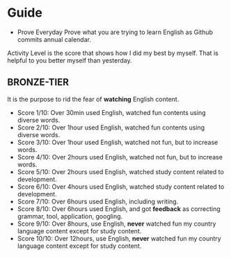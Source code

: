 # Guide 
- Prove 
Everyday Prove what you are trying to learn English as Github commits annual calendar.

Activity Level is the score that shows how I did my best by myself. That is helpful to you better myself than yesterday.

## BRONZE-TIER
It is the purpose to rid the fear of **watching** English content.
- Score 1/10: Over 30min used English, watched fun contents using diverse words.
- Score 2/10: Over 1hour used English, watched fun contents using diverse words.
- Score 3/10: Over 1hour used English, watched not fun, but to increase words.
- Score 4/10: Over 2hours used English, watched not fun, but to increase words.
- Score 5/10: Over 2hours used English, watched study content related to development.
- Score 6/10: Over 4hours used English, watched study content related to development.
- Score 7/10: Over 6hours used English, including writing. 
- Score 8/10: Over 6hours used English, and got **feedback** as correcting grammar, tool, application, googling.
- Score 9/10: Over 8hours, use English,  **never** watched fun my country language content except for study content.
- Score 10/10: Over 12hours, use English, **never** watched fun my country language content except for study content.
